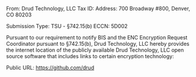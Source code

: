 From: Drud Technology, LLC
Tax ID:
Address: 700 Broadway #800, Denver, CO 80203

Submission Type: TSU - §742.15(b)
ECCN: 5D002

Pursuant to our requirement to notify BIS and the ENC Encryption Request Coordinator pursuant to §742.15(b), Drud Technology, LLC hereby provides the internet location of the publicly available Drud Technology, LLC open source software that includes links to certain encryption technology:

Public URL: https://github.com/drud
